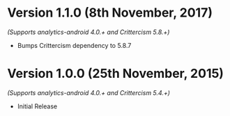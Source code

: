 Version 1.1.0 (8th November, 2017)
==================================
*(Supports analytics-android 4.0.+ and Crittercism 5.8.+)*

  * Bumps Crittercism dependency to 5.8.7

Version 1.0.0 (25th November, 2015)
==============================
*(Supports analytics-android 4.0.+ and Crittercism 5.4.+)*

  * Initial Release
